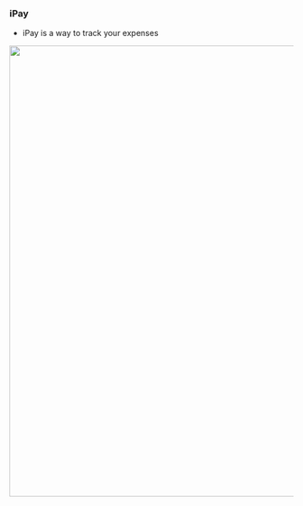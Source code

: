  ### iPay


 

<ul>

<li> iPay is a way to track your expenses  </li>
 </ul>






 <img src="ipay/ipayrecord.gif" width="1000" height="800"> 
